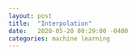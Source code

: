 ```yaml
---
layout: post
title:  "Interpolation"
date:   2020-05-20 00:29:00 -0400
categories: machine learning
---
```




<img src="{{site.baseurl}}/media/sine_nw_singular.gif" alt="" max-width=100% max-height=100%>
